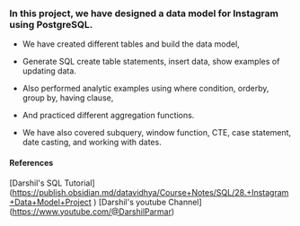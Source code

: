 
### In this project, we have designed a data model for Instagram using PostgreSQL. 

- We have created different tables and build the data model, 
- Generate SQL create table statements, insert data, show examples of updating data.
- Also performed  analytic examples using where condition, orderby, group by, having clause, 

- And practiced different aggregation functions. 

- We have  also covered subquery, window function, CTE, case statement, date casting, and working with dates.


#### References
 [Darshil's SQL Tutorial] (https://publish.obsidian.md/datavidhya/Course+Notes/SQL/28.+Instagram+Data+Model+Project )
 [Darshil's youtube Channel] (https://www.youtube.com/@DarshilParmar)

